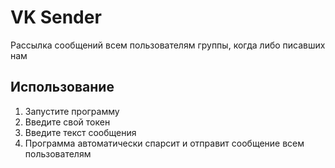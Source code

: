 # VK Sender
Рассылка сообщений всем пользователям группы, когда либо писавших нам

## Использование
1. Запустите программу
2. Введите свой токен
3. Введите текст сообщения
4. Программа автоматически спарсит и отправит сообщение всем пользователям